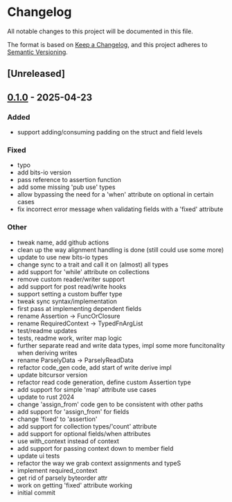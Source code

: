 # Changelog

All notable changes to this project will be documented in this file.

The format is based on [Keep a Changelog](https://keepachangelog.com/en/1.0.0/),
and this project adheres to [Semantic Versioning](https://semver.org/spec/v2.0.0.html).

## [Unreleased]

## [0.1.0](https://github.com/bbaldino/parsely/releases/tag/parsely-rs-v0.1.0) - 2025-04-23

### Added

- support adding/consuming padding on the struct and field levels

### Fixed

- typo
- add bits-io version
- pass reference to assertion function
- add some missing 'pub use' types
- allow bypassing the need for a 'when' attribute on optional in certain cases
- fix incorrect error message when validating fields with a 'fixed' attribute

### Other

- tweak name, add github actions
- clean up the way alignment handling is done (still could use some more)
- update to use new bits-io types
- change sync to a trait and call it on (almost) all types
- add support for 'while' attribute on collections
- remove custom reader/writer support
- add support for post read/write hooks
- support setting a custom buffer type
- tweak sync syntax/implementation
- first pass at implementing dependent fields
- rename Assertion -> FuncOrClosure
- rename RequiredContext -> TypedFnArgList
- test/readme updates
- tests, readme work, writer map logic
- further separate read and write data types, impl some more funcitonality when deriving writes
- rename ParselyData -> ParselyReadData
- refactor code_gen code, add start of write derive impl
- update bitcursor version
- refactor read code generation, define custom Assertion type
- add support for simple 'map' attribute use cases
- update to rust 2024
- change 'assign_from' code gen to be consistent with other paths
- add support for 'assign_from' for fields
- change 'fixed' to 'assertion'
- add support for collection types/'count' attribute
- add support for optional fields/when attributes
- use with_context instead of context
- add support for passing context down to member field
- update ui tests
- refactor the way we grab context assignments and typeS
- implement required_context
- get rid of parsely byteorder attr
- work on getting 'fixed' attribute working
- initial commit
